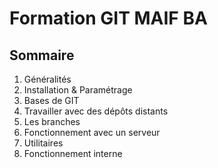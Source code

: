 # Formation GIT MAIF BA

## Sommaire
1. Généralités
2. Installation & Paramétrage
3. Bases de GIT
4. Travailler avec des dépôts distants
5. Les branches
6. Fonctionnement avec un serveur
7. Utilitaires
8. Fonctionnement interne
